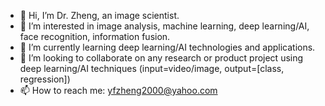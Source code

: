 - 👋 Hi, I’m Dr. Zheng, an image scientist.
- 👀 I’m interested in image analysis, machine learning, deep learning/AI, face recognition, information fusion.
- 🌱 I’m currently learning deep learning/AI technologies and applications.
- 💞️ I’m looking to collaborate on any research or product project using deep learning/AI techniques (input=video/image, output=[class, regression])
- 📫 How to reach me: yfzheng2000@yahoo.com

<!---
yfzheng2000/yfzheng2000 is a ✨ special ✨ repository because its `README.md` (this file) appears on your GitHub profile.
You can click the Preview link to take a look at your changes.
--->
